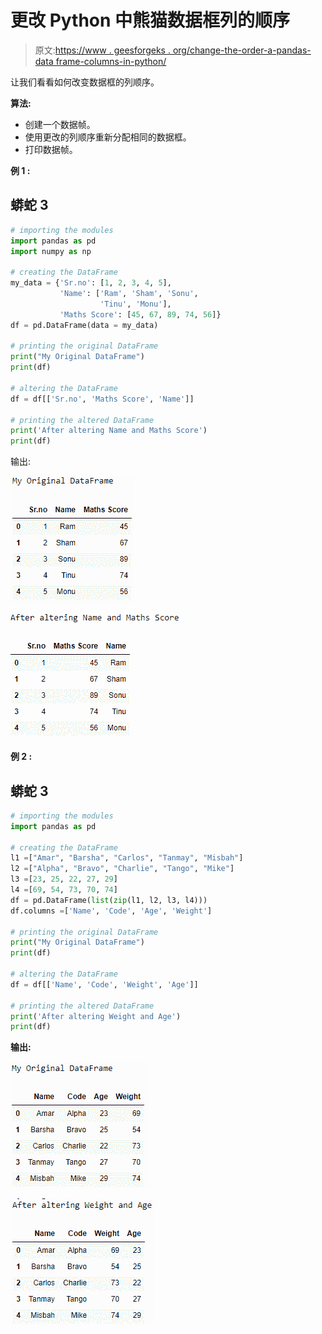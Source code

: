 # 更改 Python 中熊猫数据框列的顺序

> 原文:[https://www . geesforgeks . org/change-the-order-a-pandas-data frame-columns-in-python/](https://www.geeksforgeeks.org/change-the-order-of-a-pandas-dataframe-columns-in-python/)

让我们看看如何改变数据框的列顺序。

**算法:**

*   创建一个数据帧。
*   使用更改的列顺序重新分配相同的数据框。
*   打印数据帧。

**例 1 :**

## 蟒蛇 3

```py
# importing the modules
import pandas as pd
import numpy as np

# creating the DataFrame
my_data = {'Sr.no': [1, 2, 3, 4, 5],
           'Name': ['Ram', 'Sham', 'Sonu',
                    'Tinu', 'Monu'],
           'Maths Score': [45, 67, 89, 74, 56]}
df = pd.DataFrame(data = my_data)

# printing the original DataFrame
print("My Original DataFrame")
print(df)

# altering the DataFrame
df = df[['Sr.no', 'Maths Score', 'Name']]

# printing the altered DataFrame
print('After altering Name and Maths Score')
print(df)
```

输出:

![](img/87f114a3d8fdbd03f512392a40be01cc.png)

![](img/6164d43fb119db027e36a6a3422ca833.png)

**例 2 :**

## 蟒蛇 3

```py
# importing the modules
import pandas as pd

# creating the DataFrame
l1 =["Amar", "Barsha", "Carlos", "Tanmay", "Misbah"]
l2 =["Alpha", "Bravo", "Charlie", "Tango", "Mike"]
l3 =[23, 25, 22, 27, 29]
l4 =[69, 54, 73, 70, 74]
df = pd.DataFrame(list(zip(l1, l2, l3, l4)))
df.columns =['Name', 'Code', 'Age', 'Weight']

# printing the original DataFrame
print("My Original DataFrame")
print(df)

# altering the DataFrame
df = df[['Name', 'Code', 'Weight', 'Age']]

# printing the altered DataFrame
print('After altering Weight and Age')
print(df)
```

**输出:**

![](img/3f8cd50aca0c54fb98f8d85b8220b6f1.png)

![](img/fcec46bff94ed5a9edddd39b34bc5277.png)